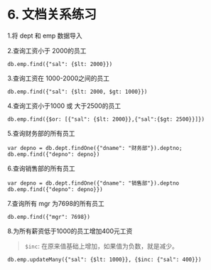# 6. 文档关系练习

1.将 dept 和 emp 数据导入


2.查询工资小于 2000的员工
```mongodb
db.emp.find({"sal": {$lt: 2000}})
```

3.查询工资在 1000-2000之间的员工
```mongodb
db.emp.find({"sal": {$lt: 2000, $gt: 1000}})
```

4.查询工资小于1000 或 大于2500的员工
```mongodb
db.emp.find({$or: [{"sal": {$lt: 2000}},{"sal":{$gt: 2500}}]})
```

5.查询财务部的所有员工
```mongodb
var depno = db.dept.findOne({"dname": "财务部"}).deptno;
db.emp.find({"depno": depno})
```

6.查询销售部的所有员工
```mongodb
var depno = db.dept.findOne({"dname": "销售部"}).deptno
db.emp.find({"depno": depno}})
```

7.查询所有 mgr 为7698的所有员工
```mongodb
db.emp.find({"mgr": 7698})
```

8.为所有薪资低于1000的员工增加400元工资
> `$inc`: 在原来值基础上增加，如果值为负数，就是减少。

```mongodb
db.emp.updateMany({"sal": {$lt: 1000}}, {$inc: {"sal": 400}})
```
